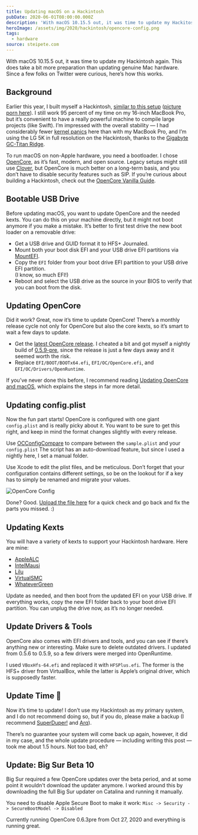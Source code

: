 ```yaml
---
title: Updating macOS on a Hackintosh
pubDate: 2020-06-01T08:00:00.000Z
description: 'With macOS 10.15.5 out, it was time to update my Hackitosh agai.'
heroImage: /assets/img/2020/hackintosh/opencore-config.png
tags:
  - hardware
source: steipete.com
---
```


With macOS 10.15.5 out, it was time to update my Hackintosh again. This does take a bit more preparation than updating genuine Mac hardware. Since a few folks on Twitter were curious, here’s how this works.

## Background

Earlier this year, I built myself a Hackintosh, [similar to this setup](https://github.com/cmer/gigabyte-z390-aorus-master-hackintosh) ([picture porn here](https://infinitediaries.net/my-2020-hackintosh-hardware-spec/)). I still work 95 percent of my time on my 16-inch MacBook Pro, but it’s convenient to have a really powerful machine to compile large projects (like Swift). I’m impressed with the overall stability — I had considerably fewer [kernel panics](/posts/how-to-macos-core-dump/) here than with my MacBook Pro, and I’m using the LG 5K in full resolution on the Hackintosh, thanks to the [Gigabyte GC-Titan Ridge](https://www.amazon.com/GIGABYTE-GC-Titan-Ridge-Thunderbolt-Component/dp/B07GBZL93X).

To run macOS on non-Apple hardware, you need a bootloader. I chose [OpenCore](https://github.com/acidanthera/OpenCorePkg), as it’s fast, modern, and open source. Legacy setups might still use [Clover](https://github.com/CloverHackyColor/CloverBootloader), but OpenCore is much better on a long-term basis, and you don’t have to disable security features such as SIP. If you’re curious about building a Hackintosh, check out the [OpenCore Vanilla Guide](https://khronokernel-2.gitbook.io/opencore-vanilla-desktop-guide/).

## Bootable USB Drive

Before updating macOS, you want to update OpenCore and the needed kexts. You can do this on your machine directly, but it might not boot anymore if you make a mistake. It’s better to first test drive the new boot loader on a removable drive:

- Get a USB drive and GUID format it to HFS+ Journaled.
- Mount both your boot disk EFI and your USB drive EFI partitions via [MountEFI](https://github.com/corpnewt/MountEFI).
- Copy the `EFI` folder from your boot drive EFI partition to your USB drive EFI partition.\
(I know, so much EFI!)
- Reboot and select the USB drive as the source in your BIOS to verify that you can boot from the disk.

## Updating OpenCore

Did it work? Great, now it’s time to update OpenCore! There’s a monthly release cycle not only for OpenCore but also the core kexts, so it’s smart to wait a few days to update.

- Get the [latest OpenCore release](https://github.com/acidanthera/OpenCorePkg/releases). I cheated a bit and got myself a nightly build of [0.5.9-pre](https://github.com/williambj1/OpenCore-Factory/releases), since the release is just a few days away and it seemed worth the risk.
- Replace `EFI/BOOT/BOOTx64.efi`, `EFI/OC/OpenCore.efi`, and `EFI/OC/Drivers/OpenRuntime`.

If you’ve never done this before, I recommend reading [Updating OpenCore and macOS](https://dortania.github.io/OpenCore-Desktop-Guide/post-install/update.html), which explains the steps in far more detail. 

## Updating config.plist

Now the fun part starts! OpenCore is configured with one giant `config.plist` and is really picky about it. You want to be sure to get this right, and keep in mind the format changes slightly with every release.

Use [OCConfigCompare](https://github.com/corpnewt/OCConfigCompare) to compare between the `sample.plist` and your `config.plist` The script has an auto-download feature, but since I used a nightly here, I set a manual folder.

Use Xcode to edit the plist files, and be meticulous. Don’t forget that your configuration contains different settings, so be on the lookout for if a key has to simply be renamed and migrate your values. 

![OpenCore Config](/assets/img/2020/hackintosh/opencore-config.png)

Done? Good. [Upload the file here](https://opencore.slowgeek.com/) for a quick check and go back and fix the parts you missed. :)

## Updating Kexts

You will have a variety of kexts to support your Hackintosh hardware. Here are mine:

- [AppleALC](https://github.com/acidanthera/applealc/releases)
- [IntelMausi](https://github.com/acidanthera/intelmausi/releases)
- [Lilu](https://github.com/acidanthera/lilu/releases)
- [VirtualSMC](https://github.com/acidanthera/virtualsmc/releases)
- [WhateverGreen](https://github.com/acidanthera/whatevergreen/releases)

Update as needed, and then boot from the updated EFI on your USB drive. If everything works, copy the new EFI folder back to your boot drive EFI partition. You can unplug the drive now, as it’s no longer needed.

## Update Drivers & Tools

OpenCore also comes with EFI drivers and tools, and you can see if there’s anything new or interesting. Make sure to delete outdated drivers. I updated from 0.5.6 to 0.5.9, so a few drivers were merged into OpenRuntime.

I used `VBoxHfs-64.efi` and replaced it with `HFSPlus.efi`. The former is the HFS+ driver from VirtualBox, while the latter is Apple’s original driver, which is supposedly faster.

## Update Time 🥁

Now it’s time to update! I don’t use my Hackintosh as my primary system, and I do not recommend doing so, but if you do, please make a backup (I recommend [SuperDuper!](https://www.shirt-pocket.com/SuperDuper/SuperDuperDescription.html) and [Arq](https://www.arqbackup.com/)).

There’s no guarantee your system will come back up again, however, it did in my case, and the whole update procedure — including writing this post — took me about 1.5 hours. Not too bad, eh?

## Update: Big Sur Beta 10

Big Sur required a few OpenCore updates over the beta period, and at some point it wouldn't download the updater anymore. I worked around this by downloading the full Big Sur updater on Catalina and running it manually.

You need to disable Apple Secure Boot to make it work:
`Misc -> Security -> SecureBootModel -> Disabled`

Currently running OpenCore 0.6.3pre from Oct 27, 2020 and everything is running great.
